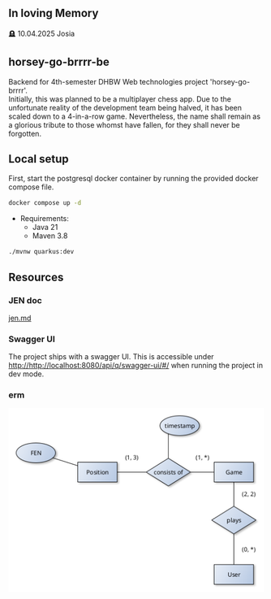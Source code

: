 ## In loving Memory

🪦 10.04.2025 Josia

## horsey-go-brrrr-be

Backend for 4th-semester DHBW Web technologies project 'horsey-go-brrrr'. <br>
Initially, this was planned to be a multiplayer chess app. Due to the unfortunate reality of the development team being halved, it has been scaled down to a 4-in-a-row game.
Nevertheless, the name shall remain as a glorious tribute to those whomst have fallen, for they shall never be forgotten.

## Local setup

First, start the postgresql docker container by running the provided docker compose file.

```bash
docker compose up -d
```

- Requirements:
  - Java 21
  - Maven 3.8

```bash
./mvnw quarkus:dev
```

## Resources

### JEN doc

[jen.md](doc/jen.md)

### Swagger UI

The project ships with a swagger UI. This is accessible under
[http://http://localhost:8080/api/q/swagger-ui/#/](http://http://localhost:8080/api/q/swagger-ui/#/) when running the project in dev mode.

### erm

![](doc/erm.png)
